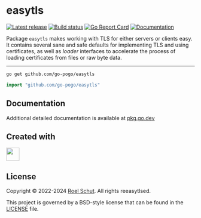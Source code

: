 easytls
=======
[![Latest release][latest-release-img]][latest-release-url]
[![Build status][build-status-img]][build-status-url]
[![Go Report Card][report-img]][report-url]
[![Documentation][doc-img]][doc-url]

[latest-release-img]: https://img.shields.io/github/release/go-pogo/easytls.svg?label=latest

[latest-release-url]: https://github.com/go-pogo/easytls/releases

[build-status-img]: https://github.com/go-pogo/easytls/actions/workflows/test.yml/badge.svg

[build-status-url]: https://github.com/go-pogo/easytls/actions/workflows/test.yml

[report-img]: https://goreportcard.com/badge/github.com/go-pogo/easytls

[report-url]: https://goreportcard.com/report/github.com/go-pogo/easytls

[doc-img]: https://godoc.org/github.com/go-pogo/easytls?status.svg

[doc-url]: https://pkg.go.dev/github.com/go-pogo/easytls


Package `easytls` makes working with TLS for either servers or clients easy.
It contains several sane and safe defaults for implementing TLS and using certificates, as well as _loader_ interfaces
to accelerate the process of loading certificates from files or raw byte data.

<hr>

```sh
go get github.com/go-pogo/easytls
```

```go
import "github.com/go-pogo/easytls"
```

## Documentation

Additional detailed documentation is available at [pkg.go.dev][doc-url]

## Created with

<a href="https://www.jetbrains.com/?from=go-pogo" target="_blank"><img src="https://resources.jetbrains.com/storage/products/company/brand/logos/GoLand_icon.png" width="35" /></a>

## License

Copyright © 2022-2024 [Roel Schut](https://roelschut.nl). All rights reeasytlsed.

This project is governed by a BSD-style license that can be found in the [LICENSE](LICENSE) file.
